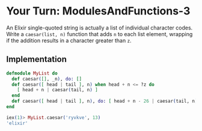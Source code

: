 # Your Turn: ModulesAndFunctions-3

An Elixir single-quoted string is actually a list of individual character codes.
Write a `caesar(list, n)` function that adds `n` to each list element, wrapping
if the addition results in a character greater than `z`.

## Implementation

```elixir
defmodule MyList do
  def caesar([], _n), do: []
  def caesar([ head | tail ], n) when head + n <= ?z do
    [ head + n | caesar(tail, n) ]
  end
  def caesar([ head | tail ], n), do: [ head + n - 26 | caesar(tail, n) ]
end

iex(1)> MyList.caesar('ryvkve', 13)
'elixir'
```

